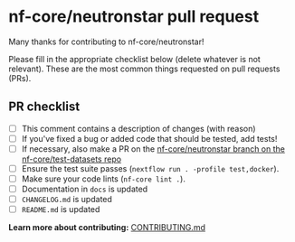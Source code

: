 # nf-core/neutronstar pull request

Many thanks for contributing to nf-core/neutronstar!

Please fill in the appropriate checklist below (delete whatever is not relevant).
These are the most common things requested on pull requests (PRs).

## PR checklist

- [ ] This comment contains a description of changes (with reason)
- [ ] If you've fixed a bug or added code that should be tested, add tests!
- [ ] If necessary, also make a PR on the [nf-core/neutronstar branch on the nf-core/test-datasets repo](https://github.com/nf-core/test-datasets/pull/new/nf-core/neutronstar)
- [ ] Ensure the test suite passes (`nextflow run . -profile test,docker`).
- [ ] Make sure your code lints (`nf-core lint .`).
- [ ] Documentation in `docs` is updated
- [ ] `CHANGELOG.md` is updated
- [ ] `README.md` is updated

**Learn more about contributing:** [CONTRIBUTING.md](https://github.com/nf-core/neutronstar/tree/master/.github/CONTRIBUTING.md)